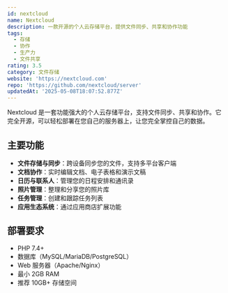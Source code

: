 ```yaml
---
id: nextcloud
name: Nextcloud
description: 一款开源的个人云存储平台，提供文件同步、共享和协作功能
tags:
  - 存储
  - 协作
  - 生产力
  - 文件共享
rating: 3.5
category: 文件存储
website: 'https://nextcloud.com'
repo: 'https://github.com/nextcloud/server'
updatedAt: '2025-05-08T18:07:52.877Z'
---
```


Nextcloud 是一套功能强大的个人云存储平台，支持文件同步、共享和协作。它完全开源，可以轻松部署在您自己的服务器上，让您完全掌控自己的数据。

## 主要功能

- **文件存储与同步**：跨设备同步您的文件，支持多平台客户端
- **文档协作**：实时编辑文档、电子表格和演示文稿
- **日历与联系人**：管理您的日程安排和通讯录
- **照片管理**：整理和分享您的照片库
- **任务管理**：创建和跟踪任务列表
- **应用生态系统**：通过应用商店扩展功能

## 部署要求

- PHP 7.4+
- 数据库（MySQL/MariaDB/PostgreSQL）
- Web 服务器（Apache/Nginx）
- 最小 2GB RAM
- 推荐 10GB+ 存储空间 
